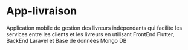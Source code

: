 # App-livraison
Application mobile de gestion des livreurs indépendants qui facilite les services entre les clients et les livreurs en utilisant FrontEnd Flutter, BackEnd Laravel et Base de données Mongo DB
